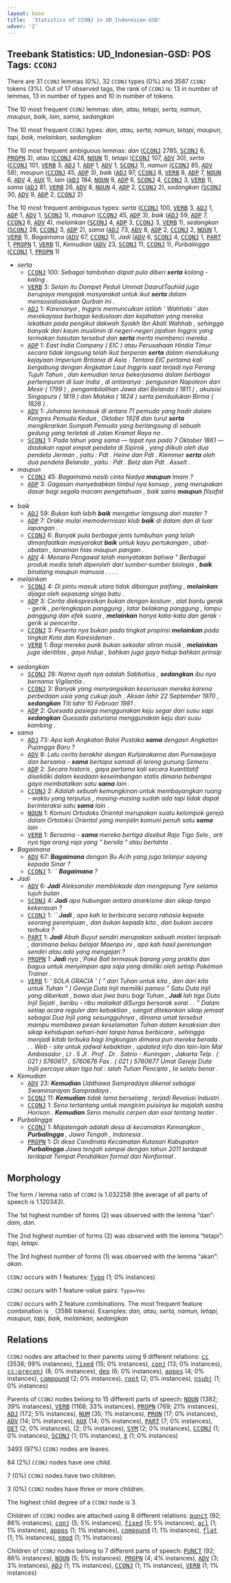 ```yaml
---
layout: base
title:  'Statistics of CCONJ in UD_Indonesian-GSD'
udver: '2'
---
```


## Treebank Statistics: UD_Indonesian-GSD: POS Tags: `CCONJ`

There are 31 `CCONJ` lemmas (0%), 32 `CCONJ` types (0%) and 3587 `CCONJ` tokens (3%).
Out of 17 observed tags, the rank of `CCONJ` is: 13 in number of lemmas, 13 in number of types and 10 in number of tokens.

The 10 most frequent `CCONJ` lemmas: <em>dan, atau, tetapi, serta, namun, maupun, baik, lain, sama, sedangkan</em>

The 10 most frequent `CCONJ` types:  <em>dan, atau, serta, namun, tetapi, maupun, tapi, baik, melainkan, sedangkan</em>

The 10 most frequent ambiguous lemmas: <em>dan</em> (<tt><a href="id_gsd-pos-CCONJ.html">CCONJ</a></tt> 2785, <tt><a href="id_gsd-pos-SCONJ.html">SCONJ</a></tt> 6, <tt><a href="id_gsd-pos-PROPN.html">PROPN</a></tt> 3), <em>atau</em> (<tt><a href="id_gsd-pos-CCONJ.html">CCONJ</a></tt> 428, <tt><a href="id_gsd-pos-NOUN.html">NOUN</a></tt> 1), <em>tetapi</em> (<tt><a href="id_gsd-pos-CCONJ.html">CCONJ</a></tt> 107, <tt><a href="id_gsd-pos-ADV.html">ADV</a></tt> 30), <em>serta</em> (<tt><a href="id_gsd-pos-CCONJ.html">CCONJ</a></tt> 101, <tt><a href="id_gsd-pos-VERB.html">VERB</a></tt> 3, <tt><a href="id_gsd-pos-ADJ.html">ADJ</a></tt> 1, <tt><a href="id_gsd-pos-ADP.html">ADP</a></tt> 1, <tt><a href="id_gsd-pos-ADV.html">ADV</a></tt> 1, <tt><a href="id_gsd-pos-SCONJ.html">SCONJ</a></tt> 1), <em>namun</em> (<tt><a href="id_gsd-pos-CCONJ.html">CCONJ</a></tt> 85, <tt><a href="id_gsd-pos-ADV.html">ADV</a></tt> 58), <em>maupun</em> (<tt><a href="id_gsd-pos-CCONJ.html">CCONJ</a></tt> 45, <tt><a href="id_gsd-pos-ADP.html">ADP</a></tt> 3), <em>baik</em> (<tt><a href="id_gsd-pos-ADJ.html">ADJ</a></tt> 97, <tt><a href="id_gsd-pos-CCONJ.html">CCONJ</a></tt> 8, <tt><a href="id_gsd-pos-VERB.html">VERB</a></tt> 8, <tt><a href="id_gsd-pos-ADP.html">ADP</a></tt> 7, <tt><a href="id_gsd-pos-NOUN.html">NOUN</a></tt> 6, <tt><a href="id_gsd-pos-ADV.html">ADV</a></tt> 4, <tt><a href="id_gsd-pos-AUX.html">AUX</a></tt> 1), <em>lain</em> (<tt><a href="id_gsd-pos-ADJ.html">ADJ</a></tt> 184, <tt><a href="id_gsd-pos-NOUN.html">NOUN</a></tt> 9, <tt><a href="id_gsd-pos-ADP.html">ADP</a></tt> 6, <tt><a href="id_gsd-pos-SCONJ.html">SCONJ</a></tt> 4, <tt><a href="id_gsd-pos-CCONJ.html">CCONJ</a></tt> 3, <tt><a href="id_gsd-pos-VERB.html">VERB</a></tt> 1), <em>sama</em> (<tt><a href="id_gsd-pos-ADJ.html">ADJ</a></tt> 81, <tt><a href="id_gsd-pos-VERB.html">VERB</a></tt> 26, <tt><a href="id_gsd-pos-ADV.html">ADV</a></tt> 8, <tt><a href="id_gsd-pos-NOUN.html">NOUN</a></tt> 4, <tt><a href="id_gsd-pos-ADP.html">ADP</a></tt> 2, <tt><a href="id_gsd-pos-CCONJ.html">CCONJ</a></tt> 2), <em>sedangkan</em> (<tt><a href="id_gsd-pos-SCONJ.html">SCONJ</a></tt> 30, <tt><a href="id_gsd-pos-ADV.html">ADV</a></tt> 9, <tt><a href="id_gsd-pos-ADP.html">ADP</a></tt> 2, <tt><a href="id_gsd-pos-CCONJ.html">CCONJ</a></tt> 2)

The 10 most frequent ambiguous types:  <em>serta</em> (<tt><a href="id_gsd-pos-CCONJ.html">CCONJ</a></tt> 100, <tt><a href="id_gsd-pos-VERB.html">VERB</a></tt> 3, <tt><a href="id_gsd-pos-ADJ.html">ADJ</a></tt> 1, <tt><a href="id_gsd-pos-ADP.html">ADP</a></tt> 1, <tt><a href="id_gsd-pos-ADV.html">ADV</a></tt> 1, <tt><a href="id_gsd-pos-SCONJ.html">SCONJ</a></tt> 1), <em>maupun</em> (<tt><a href="id_gsd-pos-CCONJ.html">CCONJ</a></tt> 45, <tt><a href="id_gsd-pos-ADP.html">ADP</a></tt> 3), <em>baik</em> (<tt><a href="id_gsd-pos-ADJ.html">ADJ</a></tt> 59, <tt><a href="id_gsd-pos-ADP.html">ADP</a></tt> 7, <tt><a href="id_gsd-pos-CCONJ.html">CCONJ</a></tt> 6, <tt><a href="id_gsd-pos-ADV.html">ADV</a></tt> 4), <em>melainkan</em> (<tt><a href="id_gsd-pos-SCONJ.html">SCONJ</a></tt> 4, <tt><a href="id_gsd-pos-ADP.html">ADP</a></tt> 3, <tt><a href="id_gsd-pos-CCONJ.html">CCONJ</a></tt> 3, <tt><a href="id_gsd-pos-VERB.html">VERB</a></tt> 1), <em>sedangkan</em> (<tt><a href="id_gsd-pos-SCONJ.html">SCONJ</a></tt> 28, <tt><a href="id_gsd-pos-CCONJ.html">CCONJ</a></tt> 3, <tt><a href="id_gsd-pos-ADP.html">ADP</a></tt> 2), <em>sama</em> (<tt><a href="id_gsd-pos-ADJ.html">ADJ</a></tt> 73, <tt><a href="id_gsd-pos-ADV.html">ADV</a></tt> 8, <tt><a href="id_gsd-pos-ADP.html">ADP</a></tt> 2, <tt><a href="id_gsd-pos-CCONJ.html">CCONJ</a></tt> 2, <tt><a href="id_gsd-pos-NOUN.html">NOUN</a></tt> 1, <tt><a href="id_gsd-pos-VERB.html">VERB</a></tt> 1), <em>Bagaimana</em> (<tt><a href="id_gsd-pos-ADV.html">ADV</a></tt> 67, <tt><a href="id_gsd-pos-CCONJ.html">CCONJ</a></tt> 1), <em>Jadi</em> (<tt><a href="id_gsd-pos-ADV.html">ADV</a></tt> 6, <tt><a href="id_gsd-pos-SCONJ.html">SCONJ</a></tt> 4, <tt><a href="id_gsd-pos-CCONJ.html">CCONJ</a></tt> 1, <tt><a href="id_gsd-pos-PART.html">PART</a></tt> 1, <tt><a href="id_gsd-pos-PROPN.html">PROPN</a></tt> 1, <tt><a href="id_gsd-pos-VERB.html">VERB</a></tt> 1), <em>Kemudian</em> (<tt><a href="id_gsd-pos-ADV.html">ADV</a></tt> 23, <tt><a href="id_gsd-pos-SCONJ.html">SCONJ</a></tt> 11, <tt><a href="id_gsd-pos-CCONJ.html">CCONJ</a></tt> 1), <em>Purbalingga</em> (<tt><a href="id_gsd-pos-CCONJ.html">CCONJ</a></tt> 1, <tt><a href="id_gsd-pos-PROPN.html">PROPN</a></tt> 1)


* <em>serta</em>
  * <tt><a href="id_gsd-pos-CCONJ.html">CCONJ</a></tt> 100: <em>Sebagai tambahan dapat pula diberi <b>serta</b> kolang - kaling .</em>
  * <tt><a href="id_gsd-pos-VERB.html">VERB</a></tt> 3: <em>Selain itu Dompet Peduli Ummat DaarutTauhiid juga berupaya mengajak masyarakat untuk ikut <b>serta</b> dalam mensosialisasikan Qurban ini .</em>
  * <tt><a href="id_gsd-pos-ADJ.html">ADJ</a></tt> 1: <em>Karenanya , Inggris memunculkan istilah ' Wahhabi ' dan merekayasa berbagai kedustaan dan kejahatan yang mereka lekatkan pada pengikut dakwah Syaikh Ibn Abdil Wahhab , sehingga banyak dari kaum muslimin di negeri-negeri jajahan Inggris yang termakan hasutan tersebut dan <b>serta</b> merta membenci mereka .</em>
  * <tt><a href="id_gsd-pos-ADP.html">ADP</a></tt> 1: <em>East India Company ( EIC ) atau Perusahaan Hindia Timur secara tidak langsung telah ikut berperan <b>serta</b> dalam mendukung kejayaan Imperium Britania di Asia . Tentara EIC pertama kali bergabung dengan Angkatan Laut Inggris saat terjadi nya Perang Tujuh Tahun , dan kemudian terus bekerjasama dalam berbagai pertempuran di luar India , di antaranya : pengusiran Napoleon dari Mesir ( 1799 ) , pengambilalihan Jawa dari Belanda ( 1811 ) , akuisisi Singapura ( 1819 ) dan Malaka ( 1824 ) serta pendudukan Birma ( 1826 ) .</em>
  * <tt><a href="id_gsd-pos-ADV.html">ADV</a></tt> 1: <em>Johanna termasuk di antara 71 pemuda yang hadir dalam Kongres Pemuda Kedua , Oktober 1928 dan turut <b>serta</b> mengikrarkan Sumpah Pemuda yang berlangsung di sebuah gedung yang terletak di Jalan Kramat Raya no .</em>
  * <tt><a href="id_gsd-pos-SCONJ.html">SCONJ</a></tt> 1: <em>Pada tahun yang sama — tepat nya pada 7 Oktober 1861 — diadakan rapat empat pendeta di Sipirok , yang diikuti oleh dua pendeta Jerman , yaitu : Pdt . Heine dan Pdt . Klemmer <b>serta</b> oleh dua pendeta Belanda , yaitu : Pdt . Betz dan Pdt . Asselt .</em>
* <em>maupun</em>
  * <tt><a href="id_gsd-pos-CCONJ.html">CCONJ</a></tt> 45: <em>Bagaimana nasib cinta Nadya <b>maupun</b> Imam ?</em>
  * <tt><a href="id_gsd-pos-ADP.html">ADP</a></tt> 3: <em>Gagasan menyebabkan timbul nya konsep , yang merupakan dasar bagi segala macam pengetahuan , baik sains <b>maupun</b> filsafat .</em>
* <em>baik</em>
  * <tt><a href="id_gsd-pos-ADJ.html">ADJ</a></tt> 59: <em>Bukan kah lebih <b>baik</b> mengatur langsung dari master ?</em>
  * <tt><a href="id_gsd-pos-ADP.html">ADP</a></tt> 7: <em>Drake mulai memodernisasi klub <b>baik</b> di dalam dan di luar lapangan .</em>
  * <tt><a href="id_gsd-pos-CCONJ.html">CCONJ</a></tt> 6: <em>Banyak pula berbagai jenis tumbuhan yang telah dimanfaatkan masyarakat <b>baik</b> untuk kayu pertukangan , obat-obatan , tanaman hias maupun pangan .</em>
  * <tt><a href="id_gsd-pos-ADV.html">ADV</a></tt> 4: <em>Menara Pengawal telah menyatakan bahwa “ Berbagai produk medis telah diperoleh dari sumber-sumber biologis , <b>baik</b> binatang maupun manusia . . . .</em>
* <em>melainkan</em>
  * <tt><a href="id_gsd-pos-SCONJ.html">SCONJ</a></tt> 4: <em>Di pintu masuk utara tidak dibangun paifang , <b>melainkan</b> dijaga oleh sepasang singa batu .</em>
  * <tt><a href="id_gsd-pos-ADP.html">ADP</a></tt> 3: <em>Cerita diekspresikan bukan dengan kostum , alat bantu gerak - gerik , perlengkapan panggung , latar belakang panggung , lampu panggung dan efek suara , <b>melainkan</b> hanya kata-kata dan gerak - gerik si pencerita .</em>
  * <tt><a href="id_gsd-pos-CCONJ.html">CCONJ</a></tt> 3: <em>Peserta nya bukan pada tingkat propinsi <b>melainkan</b> pada tingkat Kota dan Karesidenan .</em>
  * <tt><a href="id_gsd-pos-VERB.html">VERB</a></tt> 1: <em>Bagi mereka punk bukan sekadar aliran musik , <b>melainkan</b> juga identitas , gaya hidup , bahkan juga gaya hidup bahkan prinsip .</em>
* <em>sedangkan</em>
  * <tt><a href="id_gsd-pos-SCONJ.html">SCONJ</a></tt> 28: <em>Nama ayah nya adalah Sabbatius , <b>sedangkan</b> ibu nya bernama Vigilantia .</em>
  * <tt><a href="id_gsd-pos-CCONJ.html">CCONJ</a></tt> 3: <em>Banyak yang menyangsikan keseriusan mereka karena perbedaan usia yang cukup jauh , Aksan lahir 22 September 1970 , <b>sedangkan</b> Titi lahir 10 Februari 1981 .</em>
  * <tt><a href="id_gsd-pos-ADP.html">ADP</a></tt> 2: <em>Quesada pasiega menggunakan keju segar dari susu sapi <b>sedangkan</b> Quesada asturiana menggunakan keju dari susu kambing .</em>
* <em>sama</em>
  * <tt><a href="id_gsd-pos-ADJ.html">ADJ</a></tt> 73: <em>Apa kah Angkatan Balai Pustaka <b>sama</b> dengasn Angkatan Pujangga Baru ?</em>
  * <tt><a href="id_gsd-pos-ADV.html">ADV</a></tt> 8: <em>Lalu cerita berakhir dengan Kuñjarakarna dan Purnawijaya dan bersama - <b>sama</b> bertapa samadi di lereng gunung Semeru .</em>
  * <tt><a href="id_gsd-pos-ADP.html">ADP</a></tt> 2: <em>Secara historis , gaya pertama kali secara kuantitatif diselidiki dalam keadaan keseimbangan statis dimana beberapa gaya membatalkan satu <b>sama</b> lain .</em>
  * <tt><a href="id_gsd-pos-CCONJ.html">CCONJ</a></tt> 2: <em>Adalah sebuah kemungkinan untuk membayangkan ruang - waktu yang terputus , masing-masing sudah ada tapi tidak dapat berinteraksi satu <b>sama</b> lain .</em>
  * <tt><a href="id_gsd-pos-NOUN.html">NOUN</a></tt> 1: <em>Komuni Ortodoks Oriental merupakan suatu kelompok gereja dalam Ortotoksi Oriental yang menjalin komuni penuh satu <b>sama</b> lain .</em>
  * <tt><a href="id_gsd-pos-VERB.html">VERB</a></tt> 1: <em>Bersama - <b>sama</b> mereka bertiga disebut Rajo Tigo Selo , arti nya tiga orang raja yang " bersila " atau bertahta .</em>
* <em>Bagaimana</em>
  * <tt><a href="id_gsd-pos-ADV.html">ADV</a></tt> 67: <em><b>Bagaimana</b> dengan Bu Acih yang juga telanjur sayang kepada Sinar ?</em>
  * <tt><a href="id_gsd-pos-CCONJ.html">CCONJ</a></tt> 1: <em>`` <b>Bagaimana</b> ?</em>
* <em>Jadi</em>
  * <tt><a href="id_gsd-pos-ADV.html">ADV</a></tt> 6: <em><b>Jadi</b> Aleksander memblokade dan mengepung Tyre selama tujuh bulan .</em>
  * <tt><a href="id_gsd-pos-SCONJ.html">SCONJ</a></tt> 4: <em><b>Jadi</b> apa hubungan antara anarkisme dan sikap tanpa kekerasan ?</em>
  * <tt><a href="id_gsd-pos-CCONJ.html">CCONJ</a></tt> 1: <em>`` <b>Jadi</b> , apa kah Ia berbicara secara rahasia kepada seorang perempuan , dan bukan kepada kita , dan bukan secara terbuka ?</em>
  * <tt><a href="id_gsd-pos-PART.html">PART</a></tt> 1: <em><b>Jadi</b> Abah Buyut sendiri merupakan sebuah misteri terpisah , darimana beliau belajar Maenpo ini , apa kah hasil perenungan sendiri atau ada yang mengajari ?</em>
  * <tt><a href="id_gsd-pos-PROPN.html">PROPN</a></tt> 1: <em><b>Jadi</b> nya , Poké Ball termasuk barang yang praktis dan bagus untuk menyimpan apa saja yang dimiliki oleh setiap Pokémon Trainer .</em>
  * <tt><a href="id_gsd-pos-VERB.html">VERB</a></tt> 1: <em>' SOLA GRACIA ' ( " dari Tuhan untuk kita , dan dari kita untuk Tuhan " ) Gereja Duta Injil memiliki pameo " Satu Duta Injil yang diberkati , bawa dua jiwa baru bagi Tuhan , <b>Jadi</b> lah tiga Duta Injil Sejati , beribu - ribu malaikat diSurga bersorak sorai . . " Dalam setiap acara reguler dan kebaktian , sangat ditekankan sikap jemaat sebagai Dua Injil yang sesungguhnya , dimana umat tersebut mampu membawa pesan keselamatan Tuhan dalam kesaksian dan sikap kehidupan sehari-hari tanpa harus berbicara , sehingga menjadi kitab terbuka bagi lingkungan dimana pun mereka berada . . . Web - site untuk jadwal kebaktian , updated info dan lain-lain Mal Ambasador , Lt . 5 Jl . Prof . Dr . Satrio - Kuningan , Jakarta Telp . ( 021 ) 5760617 , 5760676 Fax . ( 021 ) 5760677 Umat Gereja Duta Injili percaya akan tiga hal : ialah Tuhan Pencipta , Ia selalu benar .</em>
* <em>Kemudian</em>
  * <tt><a href="id_gsd-pos-ADV.html">ADV</a></tt> 23: <em><b>Kemudian</b> Uddhawa Sampradaya dikenal sebagai Swaminarayan Sampradaya .</em>
  * <tt><a href="id_gsd-pos-SCONJ.html">SCONJ</a></tt> 11: <em><b>Kemudian</b> tidak lama berselang , terjadi Revolusi Industri .</em>
  * <tt><a href="id_gsd-pos-CCONJ.html">CCONJ</a></tt> 1: <em>Seno tertantang untuk mengirim puisinya ke majalah sastra Horison . <b>Kemudian</b> Seno menulis cerpen dan esai tentang teater .</em>
* <em>Purbalingga</em>
  * <tt><a href="id_gsd-pos-CCONJ.html">CCONJ</a></tt> 1: <em>Majatengah adalah desa di kecamatan Kemangkon , <b>Purbalingga</b> , Jawa Tengah , Indonesia .</em>
  * <tt><a href="id_gsd-pos-PROPN.html">PROPN</a></tt> 1: <em>Di desa Candinata Kecamatan Kutasari Kabupaten <b>Purbalingga</b> Jawa tengah sampai dengan tahun 2011 terdapat terdapat Tempat Pendidikan formal dan Nonformal .</em>

## Morphology

The form / lemma ratio of `CCONJ` is 1.032258 (the average of all parts of speech is 1.120343).

The 1st highest number of forms (2) was observed with the lemma “dan”: <em>dam, dan</em>.

The 2nd highest number of forms (2) was observed with the lemma “tetapi”: <em>tapi, tetapi</em>.

The 3rd highest number of forms (1) was observed with the lemma “akan”: <em>akan</em>.

`CCONJ` occurs with 1 features: <tt><a href="id_gsd-feat-Typo.html">Typo</a></tt> (1; 0% instances)

`CCONJ` occurs with 1 feature-value pairs: `Typo=Yes`

`CCONJ` occurs with 2 feature combinations.
The most frequent feature combination is `_` (3586 tokens).
Examples: <em>dan, atau, serta, namun, tetapi, maupun, tapi, baik, melainkan, sedangkan</em>


## Relations

`CCONJ` nodes are attached to their parents using 9 different relations: <tt><a href="id_gsd-dep-cc.html">cc</a></tt> (3536; 99% instances), <tt><a href="id_gsd-dep-fixed.html">fixed</a></tt> (15; 0% instances), <tt><a href="id_gsd-dep-conj.html">conj</a></tt> (13; 0% instances), <tt><a href="id_gsd-dep-cc-preconj.html">cc:preconj</a></tt> (8; 0% instances), <tt><a href="id_gsd-dep-dep.html">dep</a></tt> (6; 0% instances), <tt><a href="id_gsd-dep-appos.html">appos</a></tt> (4; 0% instances), <tt><a href="id_gsd-dep-compound.html">compound</a></tt> (2; 0% instances), <tt><a href="id_gsd-dep-root.html">root</a></tt> (2; 0% instances), <tt><a href="id_gsd-dep-nsubj.html">nsubj</a></tt> (1; 0% instances)

Parents of `CCONJ` nodes belong to 15 different parts of speech: <tt><a href="id_gsd-pos-NOUN.html">NOUN</a></tt> (1382; 39% instances), <tt><a href="id_gsd-pos-VERB.html">VERB</a></tt> (1168; 33% instances), <tt><a href="id_gsd-pos-PROPN.html">PROPN</a></tt> (769; 21% instances), <tt><a href="id_gsd-pos-ADJ.html">ADJ</a></tt> (172; 5% instances), <tt><a href="id_gsd-pos-NUM.html">NUM</a></tt> (35; 1% instances), <tt><a href="id_gsd-pos-PRON.html">PRON</a></tt> (17; 0% instances), <tt><a href="id_gsd-pos-ADV.html">ADV</a></tt> (14; 0% instances), <tt><a href="id_gsd-pos-AUX.html">AUX</a></tt> (14; 0% instances), <tt><a href="id_gsd-pos-PART.html">PART</a></tt> (7; 0% instances), <tt><a href="id_gsd-pos-DET.html">DET</a></tt> (2; 0% instances),  (2; 0% instances), <tt><a href="id_gsd-pos-SYM.html">SYM</a></tt> (2; 0% instances), <tt><a href="id_gsd-pos-CCONJ.html">CCONJ</a></tt> (1; 0% instances), <tt><a href="id_gsd-pos-SCONJ.html">SCONJ</a></tt> (1; 0% instances), <tt><a href="id_gsd-pos-X.html">X</a></tt> (1; 0% instances)

3493 (97%) `CCONJ` nodes are leaves.

84 (2%) `CCONJ` nodes have one child.

7 (0%) `CCONJ` nodes have two children.

3 (0%) `CCONJ` nodes have three or more children.

The highest child degree of a `CCONJ` node is 3.

Children of `CCONJ` nodes are attached using 8 different relations: <tt><a href="id_gsd-dep-punct.html">punct</a></tt> (92; 86% instances), <tt><a href="id_gsd-dep-conj.html">conj</a></tt> (5; 5% instances), <tt><a href="id_gsd-dep-fixed.html">fixed</a></tt> (5; 5% instances), <tt><a href="id_gsd-dep-acl.html">acl</a></tt> (1; 1% instances), <tt><a href="id_gsd-dep-appos.html">appos</a></tt> (1; 1% instances), <tt><a href="id_gsd-dep-compound.html">compound</a></tt> (1; 1% instances), <tt><a href="id_gsd-dep-flat.html">flat</a></tt> (1; 1% instances), <tt><a href="id_gsd-dep-nmod.html">nmod</a></tt> (1; 1% instances)

Children of `CCONJ` nodes belong to 7 different parts of speech: <tt><a href="id_gsd-pos-PUNCT.html">PUNCT</a></tt> (92; 86% instances), <tt><a href="id_gsd-pos-NOUN.html">NOUN</a></tt> (5; 5% instances), <tt><a href="id_gsd-pos-PROPN.html">PROPN</a></tt> (4; 4% instances), <tt><a href="id_gsd-pos-ADV.html">ADV</a></tt> (3; 3% instances), <tt><a href="id_gsd-pos-ADJ.html">ADJ</a></tt> (1; 1% instances), <tt><a href="id_gsd-pos-CCONJ.html">CCONJ</a></tt> (1; 1% instances), <tt><a href="id_gsd-pos-VERB.html">VERB</a></tt> (1; 1% instances)

